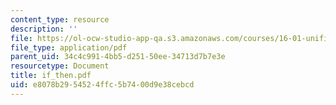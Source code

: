 ```yaml
---
content_type: resource
description: ''
file: https://ol-ocw-studio-app-qa.s3.amazonaws.com/courses/16-01-unified-engineering-i-ii-iii-iv-fall-2005-spring-2006/e8078b2954524ffc5b7400d9e38cebcd_if_then.pdf
file_type: application/pdf
parent_uid: 34c4c991-4bb5-d251-50ee-34713d7b7e3e
resourcetype: Document
title: if_then.pdf
uid: e8078b29-5452-4ffc-5b74-00d9e38cebcd
---
```

